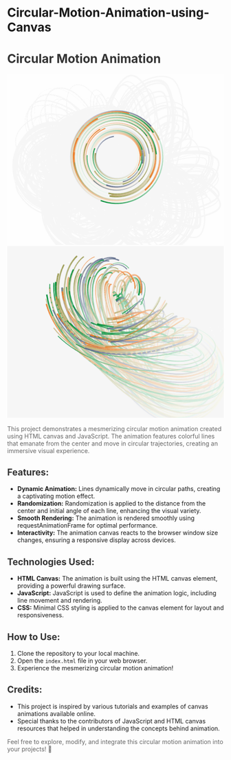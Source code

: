 # Circular-Motion-Animation-using-Canvas

<div>
        <h1 style="color: #333;">Circular Motion Animation</h1>
 <img src="./circular_Motion.png">
 <img src="./circular_motion1.png">
 
<p style="color: #666;">This project demonstrates a mesmerizing circular motion animation created using HTML canvas and JavaScript. The animation features colorful lines that emanate from the center and move in circular trajectories, creating an immersive visual experience.</p>
        
   <h2 style="color: #333;">Features:</h2>
        <ul>
            <li><strong>Dynamic Animation:</strong> Lines dynamically move in circular paths, creating a captivating motion effect.</li>
            <li><strong>Randomization:</strong> Randomization is applied to the distance from the center and initial angle of each line, enhancing the visual variety.</li>
            <li><strong>Smooth Rendering:</strong> The animation is rendered smoothly using requestAnimationFrame for optimal performance.</li>
            <li><strong>Interactivity:</strong> The animation canvas reacts to the browser window size changes, ensuring a responsive display across devices.</li>
        </ul>
        <h2 style="color: #333;">Technologies Used:</h2>
        <ul>
            <li><strong>HTML Canvas:</strong> The animation is built using the HTML canvas element, providing a powerful drawing surface.</li>
            <li><strong>JavaScript:</strong> JavaScript is used to define the animation logic, including line movement and rendering.</li>
            <li><strong>CSS:</strong> Minimal CSS styling is applied to the canvas element for layout and responsiveness.</li>
        </ul>
        
   <h2 style="color: #333;">How to Use:</h2>
        <ol>
            <li>Clone the repository to your local machine.</li>
            <li>Open the <code>index.html</code> file in your web browser.</li>
            <li>Experience the mesmerizing circular motion animation!</li>
        </ol>
        
   <h2 style="color: #333;">Credits:</h2>
        <ul>
            <li>This project is inspired by various tutorials and examples of canvas animations available online.</li>
            <li>Special thanks to the contributors of JavaScript and HTML canvas resources that helped in understanding the concepts behind animation.</li>
        </ul>
        
   <p style="color: #666;">Feel free to explore, modify, and integrate this circular motion animation into your projects! 🌟</p>
    </div>
 
